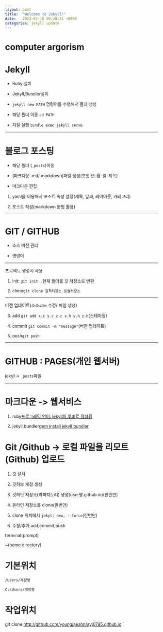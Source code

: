 ```yaml
---
layout: post
title:  "Welcome to Jekyll!"
date:   2023-03-10 09:28:31 +0900
categories: jekyll update
---
```

# computer argorism

# Jekyll

- Ruby 설치

- Jekyll,Bundler설치

- `jekyll new PATH` 명령어를 수행해서 폴더 생성

- 해당 폴더 이동 `cd PATH`

- 지킬 실행 `bundle exec jekyll serve`


---

# 블로그 포스팅

- 해당 폴더 (`_posts`)이동

- (마크다운 .md/.markdown)파일 생성(포맷 년-월-일-제목)

- 마크다운 편집

1. yaml을 이용해서 포스트 속성 설정(제목, 날짜, 레이아웃, 카테고리)

2. 포스트 작성(markdown 문법 활용)

---

# GIT / GITHUB

- 소스 버전 관리

- 명령어

---

프로젝트 생성시 사용

1. init: `git init .`현재 폴더를 깃 저장소로 변환

2. clone`git clone 원격저장소 로컬저장소`

---

버전 업데이트(소스코드 수정/ 파일 생성)

3. add `git add x.c y.c z.c x.h y.h z.h`(스테이징)

4. commit `git commit -m "message"`(버전 업데이트)

5. push`git push`

---

# GITHUB : PAGES(개인 웹서버)

jekyll-> `_posts`파일

---

# 마크다운 -> 웹서비스

1. ruby[프로그래밍 언어: jekyll이 루비로 작성됨](한번만)

2. jekyll,bundler[gem install jekyll bundler](한번만)

# Git /Github -> 로컬 파일을 리모트(Github) 업로드

1. 깃 설치

2. 깃허브 계정 생성

3. 깃허브 저장소(리파지토리) 생성(user명.github.io)(한번만)

4. 온라인 저장소를 clone(한번만)

5. clone 위치에서 `jekyll new, --force`(한번만)

6. 수정/추가 add,commit,push

terminal(prompt)

~(home directory)

# 기본위치

`/Users/계정명`

`C:/Users/계정명`

# 작업위치


git clone http://github.com/youngjaeahn/ayj0795.github.io
`